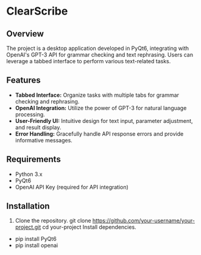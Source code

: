 # ClearScribe

## Overview

The project is a desktop application developed in PyQt6, integrating with OpenAI's GPT-3 API for grammar checking and text rephrasing. Users can leverage a tabbed interface to perform various text-related tasks.

## Features

- **Tabbed Interface:** Organize tasks with multiple tabs for grammar checking and rephrasing.
- **OpenAI Integration:** Utilize the power of GPT-3 for natural language processing.
- **User-Friendly UI:** Intuitive design for text input, parameter adjustment, and result display.
- **Error Handling:** Gracefully handle API response errors and provide informative messages.

## Requirements

- Python 3.x
- PyQt6
- OpenAI API Key (required for API integration)

## Installation

1. Clone the repository.
   git clone https://github.com/your-username/your-project.git
   cd your-project
Install dependencies.
- pip install PyQt6
- pip install openai
